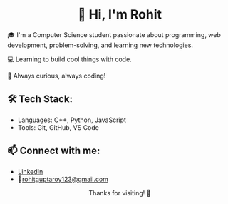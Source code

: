 <h1 align="center">👋 Hi, I'm Rohit</h1>

🎓 I'm a Computer Science student passionate about  programming, web development, problem-solving, and learning new technologies.  

💻  Learning to build cool things with code.

🔧 Always curious, always coding!

## 🛠️ Tech Stack:
- Languages: C++, Python, JavaScript
- Tools: Git, GitHub, VS Code


## 📫 Connect with me:
- [LinkedIn](https://www.linkedin.com/in/rohit-kumar-117962322/)
- 📧rohitguptaroy123@gmail.com

<div align="center">
  <p>Thanks for visiting! 👋</p>
</div>

